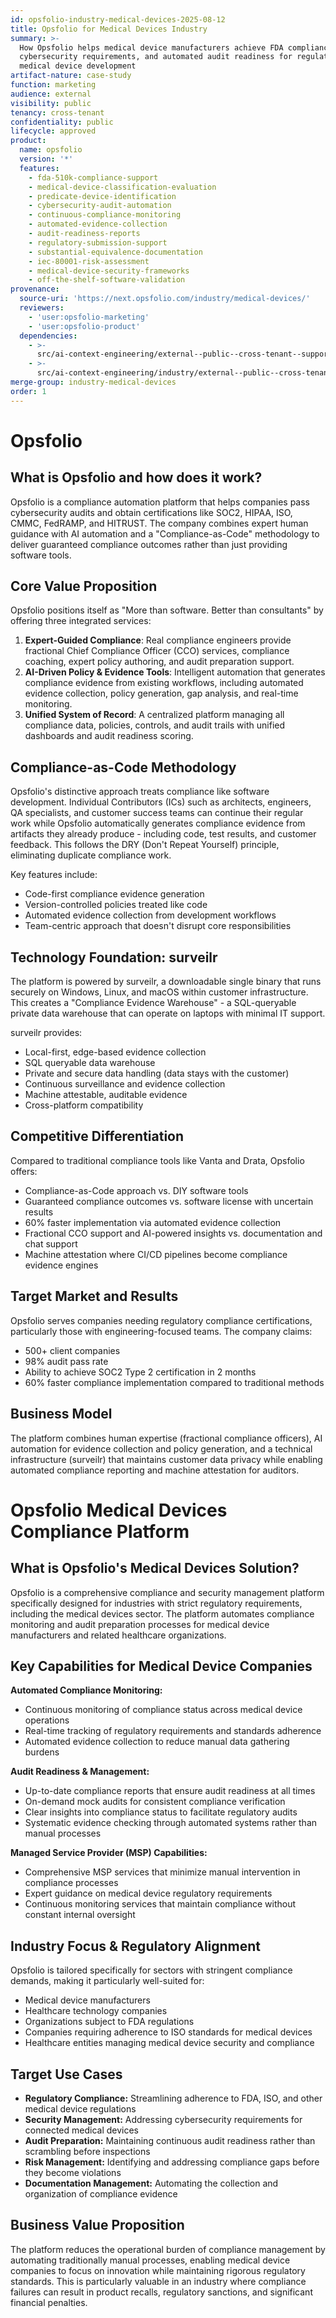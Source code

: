 ```yaml
---
id: opsfolio-industry-medical-devices-2025-08-12
title: Opsfolio for Medical Devices Industry
summary: >-
  How Opsfolio helps medical device manufacturers achieve FDA compliance,
  cybersecurity requirements, and automated audit readiness for regulated
  medical device development
artifact-nature: case-study
function: marketing
audience: external
visibility: public
tenancy: cross-tenant
confidentiality: public
lifecycle: approved
product:
  name: opsfolio
  version: '*'
  features:
    - fda-510k-compliance-support
    - medical-device-classification-evaluation
    - predicate-device-identification
    - cybersecurity-audit-automation
    - continuous-compliance-monitoring
    - automated-evidence-collection
    - audit-readiness-reports
    - regulatory-submission-support
    - substantial-equivalence-documentation
    - iec-80001-risk-assessment
    - medical-device-security-frameworks
    - off-the-shelf-software-validation
provenance:
  source-uri: 'https://next.opsfolio.com/industry/medical-devices/'
  reviewers:
    - 'user:opsfolio-marketing'
    - 'user:opsfolio-product'
  dependencies:
    - >-
      src/ai-context-engineering/external--public--cross-tenant--support--system--index.prompt.md
    - >-
      src/ai-context-engineering/industry/external--public--cross-tenant--marketing--industry--medical-devices.prompt.md
merge-group: industry-medical-devices
order: 1
---
```


# Opsfolio

## What is Opsfolio and how does it work?

Opsfolio is a compliance automation platform that helps companies pass cybersecurity audits and obtain certifications like SOC2, HIPAA, ISO, CMMC, FedRAMP, and HITRUST. The company combines expert human guidance with AI automation and a "Compliance-as-Code" methodology to deliver guaranteed compliance outcomes rather than just providing software tools.

## Core Value Proposition

Opsfolio positions itself as "More than software. Better than consultants" by offering three integrated services:

1. **Expert-Guided Compliance**: Real compliance engineers provide fractional Chief Compliance Officer (CCO) services, compliance coaching, expert policy authoring, and audit preparation support.
2. **AI-Driven Policy & Evidence Tools**: Intelligent automation that generates compliance evidence from existing workflows, including automated evidence collection, policy generation, gap analysis, and real-time monitoring.
3. **Unified System of Record**: A centralized platform managing all compliance data, policies, controls, and audit trails with unified dashboards and audit readiness scoring.

## Compliance-as-Code Methodology

Opsfolio's distinctive approach treats compliance like software development. Individual Contributors (ICs) such as architects, engineers, QA specialists, and customer success teams can continue their regular work while Opsfolio automatically generates compliance evidence from artifacts they already produce - including code, test results, and customer feedback. This follows the DRY (Don't Repeat Yourself) principle, eliminating duplicate compliance work.

Key features include:

- Code-first compliance evidence generation
- Version-controlled policies treated like code
- Automated evidence collection from development workflows
- Team-centric approach that doesn't disrupt core responsibilities

## Technology Foundation: surveilr

The platform is powered by surveilr, a downloadable single binary that runs securely on Windows, Linux, and macOS within customer infrastructure. This creates a "Compliance Evidence Warehouse" - a SQL-queryable private data warehouse that can operate on laptops with minimal IT support.

surveilr provides:

- Local-first, edge-based evidence collection
- SQL queryable data warehouse
- Private and secure data handling (data stays with the customer)
- Continuous surveillance and evidence collection
- Machine attestable, auditable evidence
- Cross-platform compatibility

## Competitive Differentiation

Compared to traditional compliance tools like Vanta and Drata, Opsfolio offers:

- Compliance-as-Code approach vs. DIY software tools
- Guaranteed compliance outcomes vs. software license with uncertain results
- 60% faster implementation via automated evidence collection
- Fractional CCO support and AI-powered insights vs. documentation and chat support
- Machine attestation where CI/CD pipelines become compliance evidence engines

## Target Market and Results

Opsfolio serves companies needing regulatory compliance certifications, particularly those with engineering-focused teams. The company claims:

- 500+ client companies
- 98% audit pass rate
- Ability to achieve SOC2 Type 2 certification in 2 months
- 60% faster compliance implementation compared to traditional methods

## Business Model

The platform combines human expertise (fractional compliance officers), AI automation for evidence collection and policy generation, and a technical infrastructure (surveilr) that maintains customer data privacy while enabling automated compliance reporting and machine attestation for auditors.

# Opsfolio Medical Devices Compliance Platform

## What is Opsfolio's Medical Devices Solution?

Opsfolio is a comprehensive compliance and security management platform specifically designed for industries with strict regulatory requirements, including the medical devices sector. The platform automates compliance monitoring and audit preparation processes for medical device manufacturers and related healthcare organizations.

## Key Capabilities for Medical Device Companies

**Automated Compliance Monitoring:**
- Continuous monitoring of compliance status across medical device operations
- Real-time tracking of regulatory requirements and standards adherence
- Automated evidence collection to reduce manual data gathering burdens

**Audit Readiness & Management:**
- Up-to-date compliance reports that ensure audit readiness at all times
- On-demand mock audits for consistent compliance verification
- Clear insights into compliance status to facilitate regulatory audits
- Systematic evidence checking through automated systems rather than manual processes

**Managed Service Provider (MSP) Capabilities:**
- Comprehensive MSP services that minimize manual intervention in compliance processes
- Expert guidance on medical device regulatory requirements
- Continuous monitoring services that maintain compliance without constant internal oversight

## Industry Focus & Regulatory Alignment

Opsfolio is tailored specifically for sectors with stringent compliance demands, making it particularly well-suited for:
- Medical device manufacturers
- Healthcare technology companies
- Organizations subject to FDA regulations
- Companies requiring adherence to ISO standards for medical devices
- Healthcare entities managing medical device security and compliance

## Target Use Cases

- **Regulatory Compliance:** Streamlining adherence to FDA, ISO, and other medical device regulations
- **Security Management:** Addressing cybersecurity requirements for connected medical devices
- **Audit Preparation:** Maintaining continuous audit readiness rather than scrambling before inspections
- **Risk Management:** Identifying and addressing compliance gaps before they become violations
- **Documentation Management:** Automating the collection and organization of compliance evidence

## Business Value Proposition

The platform reduces the operational burden of compliance management by automating traditionally manual processes, enabling medical device companies to focus on innovation while maintaining rigorous regulatory standards. This is particularly valuable in an industry where compliance failures can result in product recalls, regulatory sanctions, and significant financial penalties.